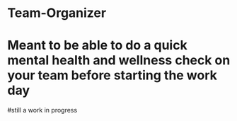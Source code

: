 # Team-Organizer
# Meant to be able to do a quick mental health and wellness  check on your team before starting the work day




#still a work in progress

